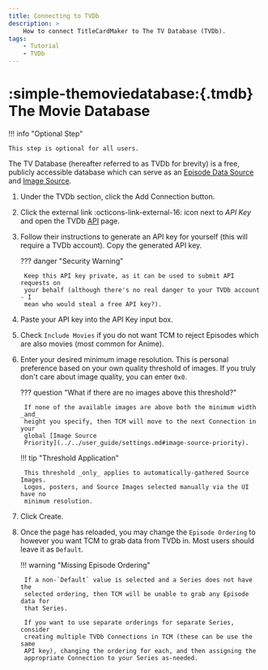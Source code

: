 ```yaml
---
title: Connecting to TVDb
description: >
    How to connect TitleCardMaker to The TV Database (TVDb).
tags:
    - Tutorial
    - TVDb
---
```


# :simple-themoviedatabase:{.tmdb} The Movie Database

!!! info "Optional Step"

    This step is optional for all users.

The TV Database (hereafter referred to as TVDb for brevity) is a free,
publicly accessible database which can serve as an
[Episode Data Source](../../user_guide/settings.md#episode-data-source) and 
[Image Source](../../user_guide/settings.md#image-source-priority).

1. Under the TVDb section, click the
<span class="example md-button">Add Connection</span> button.

2. Click the external link :octicons-link-external-16: icon next to _API Key_
and open the TVDb
[API](https://developer.themoviedb.org/docs/getting-started) page.

3. Follow their instructions to generate an API key for yourself (this will
require a TVDb account). Copy the generated API key.

    ??? danger "Security Warning"

        Keep this API key private, as it can be used to submit API requests on
        your behalf (although there's no real danger to your TVDb account - I
        mean who would steal a free API key?).

4. Paste your API key into the API Key input box.

5. Check `Include Movies` if you do not want TCM to reject Episodes which are
also movies (most common for Anime).

6. Enter your desired minimum image resolution. This is personal preference
based on your own quality threshold of images. If you truly don't care about
image quality, you can enter `0x0`.

    ??? question "What if there are no images above this threshold?"

        If none of the available images are above both the minimum width _and_
        height you specify, then TCM will move to the next Connection in your
        global [Image Source
        Priority](../../user_guide/settings.md#image-source-priority).

    !!! tip "Threshold Application"

        This threshold _only_ applies to automatically-gathered Source Images.
        Logos, posters, and Source Images selected manually via the UI have no
        minimum resolution.

7. Click <span class="example md-button">Create</span>.

8. Once the page has reloaded, you may change the `Episode Ordering` to
however you want TCM to grab data from TVDb in. Most users should leave it as
`Default`.

    !!! warning "Missing Episode Ordering"

        If a non-`Default` value is selected and a Series does not have the
        selected ordering, then TCM will be unable to grab any Episode data for
        that Series.

        If you want to use separate orderings for separate Series, consider
        creating multiple TVDb Connections in TCM (these can be use the same
        API key), changing the ordering for each, and then assigning the
        appropriate Connection to your Series as-needed.
